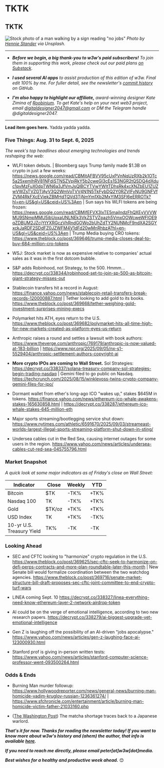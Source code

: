 # TKTK
## TKTK

![Stock photo of a man walking by a sign reading "no jobs"](https://w3w.news/img/hennie-stander-unsplash-3000.jpg)
*Photo by [Hennie Stander](https://unsplash.com/@henniestander) via Unsplash.*

<hr>

- _**Before we begin, a big thank-you to w3w's paid subscribers!** To join them in supporting this work, please check out our paid plans [on Substack](https://w3wnews.substack.com/subscribe)._

- _**I used several AI apps** to assist production of this edition of w3w. Final edit 100% by me. For fuller detail, see the newsletter's [commit history](https://github.com/peteramckay/w3wnewsletter/commits) on GitHub._

- _**I'm also happy to highlight our affiliate,** award-winning designer Kate Zimina of [Roobinium](https://dribbble.com/roobinium). To get Kate's help on your next web3 project, email digitaldesigner2047@gmail.com or DM the Telegram handle @digitaldesigner2047._

<hr>

**Lead item goes here.** Yadda yadda yadda.

### Five Things: Aug. 31 to Sept. 6, 2025

*The week's top headlines about emerging technologies and trends reshaping the web:*

- WLFI token debuts. <!--Link TK --> | Bloomberg says Trump family made $1.3B on crypto in just a few weeks: https://news.google.com/read/CBMitAFBVV95cUxPVnNqUzRXb2k1OTc5a25xemlhRV81NFdiSTNSZVpjRkY5b2cweGl3cEs1S3NGR2tQSDQ4dXduc1pvMzFuX0dpTWN6a3JfVmJsQlBCYTVwYWItTDhsRk4xcXNZbEU1ZUZwVWZsTVZGTlAyV3Q2WmVoTVV4N1N5TkFybDQ2Y0RZVlFyNU9GNFVfZVM4RkFXcEViekZBMHdTQVd3TjNmYm1Xb2MxYlM3SFl6eERROTk?hl=en-US&gl=US&ceid=US%3Aen | Sun says his WLFI tokens are being frozen: https://news.google.com/read/CBMifEFVX3lxTE5majlndzFhQXEyVVVWMU9SNmpMMU5ibUoxaUNLNEk3VkZSTVZpazh5VmxOOWcweWFlOE9qZDBUM2JZcjYtYXRGczVhRndGOWo2bUhZdTY2NUNMcF9ndXA2SGYxckJaRDF2SDdFZ0JZWFM4V1dFd20wMnRhbzA?hl=en-US&gl=US&ceid=US%3Aen | Trump Media buying CRO tokens: https://www.theblock.co/post/369646/trump-media-closes-deal-to-buy-684-million-cro-tokens

- WSJ: Stock market is now as expensive relative to companies' actual sales as it was in the first dotcom bubble. <!--Link TK -->

- S&P adds Robinhood, not Strategy, to the 500. Hmmm... https://decrypt.co/338344/robinhood-set-to-join-sp-500-as-bitcoin-giant-strategy-misses-out

- Stablecoin transfers hit a record in August: https://finance.yahoo.com/news/stablecoin-retail-transfers-break-records-120000887.html | Tether looking to add gold to its books. https://www.theblock.co/post/369668/tether-weighing-gold-investment-surprises-mining-execs

- Polymarket hits ATH, eyes return to the U.S. https://www.theblock.co/post/369682/polymarket-hits-all-time-high-for-new-markets-created-as-platform-eyes-us-return

- Anthropic raises a round and settles a lawsuit with book authors:  https://www.theverge.com/anthropic/769179/anthropic-is-now-valued-at-183-billion | https://www.npr.org/2025/09/05/nx-s1-5529404/anthropic-settlement-authors-copyright-ai

- **More crypto IPOs are coming to Wall Street.** Sol Strategies: https://decrypt.co/338337/solana-treasury-company-sol-strategies-begin-trading-nasdaq | Gemini filed to go public on Nasdaq. https://techcrunch.com/2025/08/15/winklevoss-twins-crypto-company-gemini-files-for-ipo/

- Dormant wallet from ether's long-ago ICO "wakes up," stakes $645M in tokens. https://finance.yahoo.com/news/ethereum-ico-whale-awakens-stakes-165630858.html | https://decrypt.co/338287/ethereum-ico-whale-stakes-645-million-eth

- Major sports streaming/bootlegging service shut down: https://www.nytimes.com/athletic/6591670/2025/09/03/streameast-worlds-largest-illegal-sports-streaming-platform-shut-down-in-sting/

- Undersea cables cut in the Red Sea, causing internet outages for some users in the region. https://www.yahoo.com/news/articles/undersea-cables-cut-red-sea-045755796.html

### Market Snapshot

*A quick look at some major indicators as of Friday's close on Wall Street:*

<table>

  <thead>
    <tr>
      <th>Indicator</th>
      <th>Close</th>
      <th>Weekly</th>
      <th>YTD</th>
    </tr>
  </thead>

  <tbody>
   <tr>
     <td>Bitcoin</td>
     <td>$TK</td>
     <td>-TK%</td>
     <td>+TK%</td>
   </tr>

   <tr>
     <td>Nasdaq 100</td>
     <td>TK</td>
     <td>-TK%</td>
     <td>+TK%</td>
   </tr>

   <tr>
     <td>Gold</td>
     <td>$TK/oz</td>
     <td>+TK%</td>
     <td>+TK%</td>
   </tr>

   <tr>
     <td>USD Index</td>
     <td>TK</td>
     <td>+TK%</td>
     <td>-TK%</td>
   </tr>

   <tr>
     <td>10-yr U.S.<br> Treasury Yield</td>
     <td>TK%</td>
     <td>-TK</td>
     <td>-TK</td>


   </tr>

</tbody>
</table>

### Looking Ahead

- SEC and CFTC looking to "harmonize" crypto regulation in the U.S. https://www.theblock.co/post/369625/sec-cftc-seek-to-harmonize-on-defi-perps-contracts-and-more-plan-roundtable-later-this-month | New Senate bill would formalize coordination between the two watchdog agencies. https://www.theblock.co/post/369716/senate-market-structure-bill-draft-proposes-sec-cftc-joint-committee-to-end-crypto-turf-wars

- LINEA coming Sept. 10 https://decrypt.co/338327/linea-everything-need-know-ethereum-layer-2-network-airdrop-token

- AI could be on the verge of emotional intelligence, according to two new research papers. https://decrypt.co/338279/ai-biggest-upgrade-yet-emotional-intelligence

- Gen Z is laughing off the possibility of an AI-driven "jobs apocalypse." https://www.yahoo.com/news/articles/gen-z-laughing-face-ai-123000930.html

- Stanford prof is giving in-person written tests: https://www.yahoo.com/news/articles/stanford-computer-science-professor-went-093500264.html

### Odds & Ends

- Burning Man murder followup: https://www.hollywoodreporter.com/news/general-news/burning-man-homicide-vadim-kruglov-russian-1236361274/ | https://www.sfchronicle.com/entertainment/article/burning-man-homicide-victim-father-21033160.php

- ([The Washington Post](https://www.washingtonpost.com/opinions/2025/08/26/matcha-shortage-green-tea-japan/)) The matcha shortage traces back to a Japanese warlord.

_**That's it for now. Thanks for reading the newsletter today! If you want to know more about w3w's history and (ahem) the author, that info is available [here](https://w3wnews.substack.com/about).**_

_**If you need to reach me directly, please email peter[at]w3w[dot]media.**_

_**Best wishes for a healthy and productive week ahead.**_ 😊
